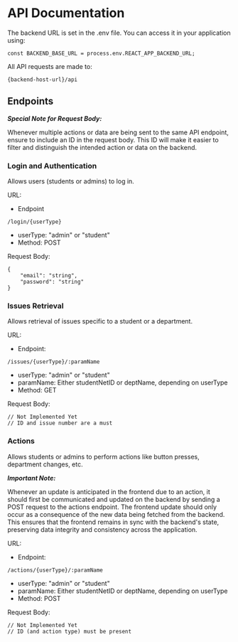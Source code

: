 # API Documentation

The backend URL is set in the .env file. You can access it in your application using:

```
const BACKEND_BASE_URL = process.env.REACT_APP_BACKEND_URL;
```

All API requests are made to:

```
{backend-host-url}/api
```

## Endpoints

**_Special Note for Request Body:_**

Whenever multiple actions or data are being sent to the same API endpoint, ensure to include an ID in the request body. This ID will make it easier to filter and distinguish the intended action or data on the backend.

### Login and Authentication

Allows users (students or admins) to log in.

URL:

- Endpoint

```
/login/{userType}
```

- userType: "admin" or "student"
- Method: POST

Request Body:

```
{
    "email": "string",
    "password": "string"
}
```

### Issues Retrieval

Allows retrieval of issues specific to a student or a department.

URL:

- Endpoint:

```
/issues/{userType}/:paramName
```

- userType: "admin" or "student"
- paramName: Either studentNetID or deptName, depending on userType
- Method: GET

Request Body:

```
// Not Implemented Yet
// ID and issue number are a must
```

### Actions

Allows students or admins to perform actions like button presses, department changes, etc.

**_Important Note:_**

Whenever an update is anticipated in the frontend due to an action, it should first be communicated and updated on the backend by sending a POST request to the actions endpoint. The frontend update should only occur as a consequence of the new data being fetched from the backend. This ensures that the frontend remains in sync with the backend's state, preserving data integrity and consistency across the application.

URL:

- Endpoint:

```
/actions/{userType}/:paramName
```

- userType: "admin" or "student"
- paramName: Either studentNetID or deptName, depending on userType
- Method: POST

Request Body:

```
// Not Implemented Yet
// ID (and action type) must be present
```
